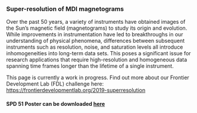 ### Super-resolution of MDI magnetograms

Over the past 50 years, a variety of instruments have obtained images of the Sun’s magnetic field (magnetograms) to study its origin and evolution. While improvements in instrumentation have led to breakthroughs in our understanding of physical phenomena, differences between subsequent instruments such as resolution, noise, and saturation levels all introduce inhomogeneities into long-term data sets. This poses a significant issue for research applications that require high-resolution and homogeneous data spanning time frames longer than the lifetime of a single instrument.

This page is currently a work in progress. Find out more about our Frontier Development Lab (FDL) challenge here: https://frontierdevelopmentlab.org/2019-superresolution

#### SPD 51 Poster can be downloaded [here](https://github.com/PaulJWright/pauljwright.github.io/blob/master/assets/projects/2019_FDL/poster_website.pdf)

